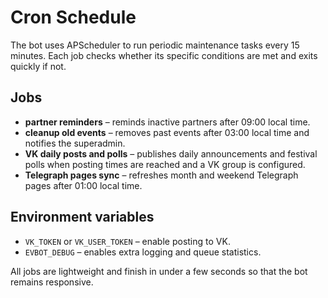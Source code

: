 # Cron Schedule

The bot uses APScheduler to run periodic maintenance tasks every 15 minutes. Each job checks whether its specific conditions are met and exits quickly if not.

## Jobs

- **partner reminders** – reminds inactive partners after 09:00 local time.
- **cleanup old events** – removes past events after 03:00 local time and notifies the superadmin.
- **VK daily posts and polls** – publishes daily announcements and festival polls when posting times are reached and a VK group is configured.
- **Telegraph pages sync** – refreshes month and weekend Telegraph pages after 01:00 local time.

## Environment variables

- `VK_TOKEN` or `VK_USER_TOKEN` – enable posting to VK.
- `EVBOT_DEBUG` – enables extra logging and queue statistics.

All jobs are lightweight and finish in under a few seconds so that the bot remains responsive.
